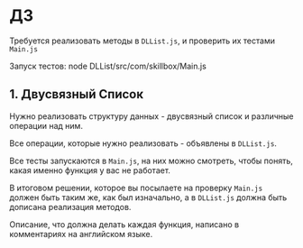 # ДЗ

Требуется реализовать методы в `DLList.js`, и проверить их тестами `Main.js`

Запуск тестов:
node DLList/src/com/skillbox/Main.js

## 1. Двусвязный Список

Нужно реализовать структуру данных - двусвязный список и различные операции над ним.

Все операции, которые нужно реализовать - объявлены в `DLList.js`.

Все тесты запускаются в `Main.js`, на них можно смотреть, чтобы понять, какая именно функция у вас не работает.

В итоговом решении, которое вы посылаете на проверку `Main.js` должен быть таким же, как был изначально, а в `DLList.js` должна быть дописана реализация методов.

Описание, что должна делать каждая функция, написано в комментариях на английском языке.
